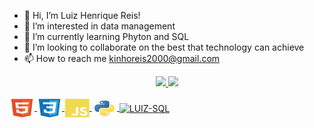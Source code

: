 - 👋 Hi, I’m Luiz Henrique Reis!
- 👀 I’m interested in data management 
- 🌱 I’m currently learning Phyton and SQL
- 💞️ I’m looking to collaborate on the best that technology can achieve
- 📫 How to reach me kinhoreis2000@gmail.com

<div align="center">
  <a href="https://github.com/kinhoreis2000">
  <img height="180em" src="https://github-readme-stats.vercel.app/api?username=kinhoreis2000&show_icons=true&theme=dracula&include_all_commits=true&count_private=true"/>
  <img height="180em" src="https://github-readme-stats.vercel.app/api/top-langs/?username=kinhoreis2000&layout=compact&langs_count=7&theme=dracula"/>
</div>

  <div style="display: inline_block"><br>
  
  <img align="center" alt="LUIZ-HTML" height="30" width="40" src="https://raw.githubusercontent.com/devicons/devicon/master/icons/html5/html5-original.svg">
     <img align="center" alt="LUIZ-CSS" height="30" width="40" src="https://raw.githubusercontent.com/devicons/devicon/master/icons/css3/css3-original.svg">
     <img align="center" alt="LUIZ-Js" height="30" width="40" src="https://raw.githubusercontent.com/devicons/devicon/master/icons/javascript/javascript-plain.svg">
  <img align="center" alt="LUIZ-Python" height="30" width="40" src="https://raw.githubusercontent.com/devicons/devicon/master/icons/python/python-original.svg">
  <img align="center" alt="LUIZ-SQL" height="30" width="40" src="https://cdn.jsdelivr.net/gh/devicons/devicon/icons/sqlite/sqlite-original-wordmark.svg">

</div>
